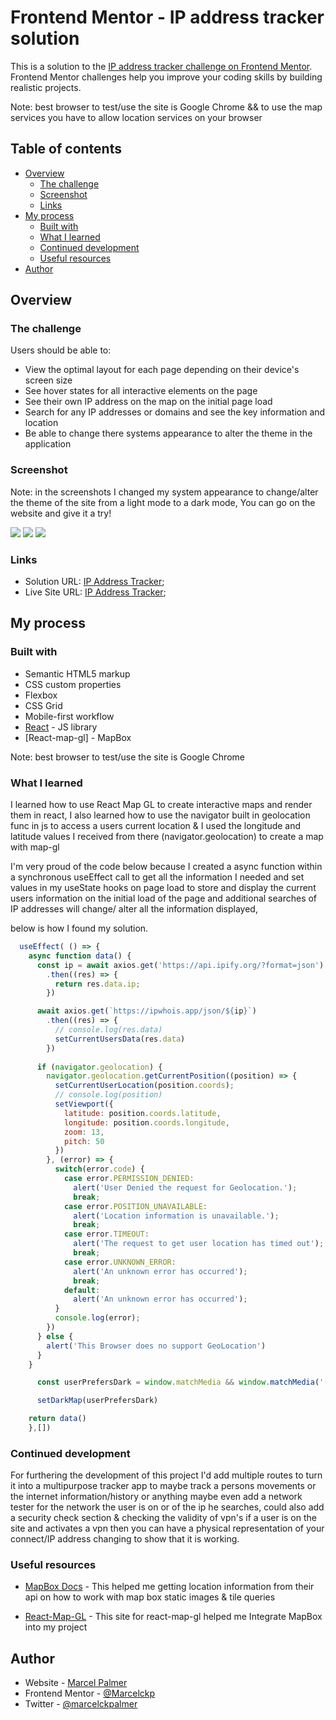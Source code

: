 # Frontend Mentor - IP address tracker solution

This is a solution to the [IP address tracker challenge on Frontend Mentor](https://www.frontendmentor.io/challenges/ip-address-tracker-I8-0yYAH0). Frontend Mentor challenges help you improve your coding skills by building realistic projects. 

Note: best browser to test/use the site is Google Chrome && to use the map services you have to allow location services on your browser

## Table of contents

- [Overview](#overview)
  - [The challenge](#the-challenge)
  - [Screenshot](#screenshot)
  - [Links](#links)
- [My process](#my-process)
  - [Built with](#built-with)
  - [What I learned](#what-i-learned)
  - [Continued development](#continued-development)
  - [Useful resources](#useful-resources)
- [Author](#author)


## Overview

### The challenge

Users should be able to:

- View the optimal layout for each page depending on their device's screen size
- See hover states for all interactive elements on the page
- See their own IP address on the map on the initial page load
- Search for any IP addresses or domains and see the key information and location
- Be able to change there systems appearance to alter the theme in the application

### Screenshot

Note: in the screenshots I changed my system appearance to change/alter the theme of the site from a light mode to a dark mode, You can go on the website and give it a try!

![](./src/images/Ip-screenshot-dark.png)
![](./src/images/Ip-screenshot-light.png)
![](./src/images/Ip-screenshot-error.png)

### Links

- Solution URL: [IP Address Tracker](https://ip-tracker-marcelckp.netlify.app/);
- Live Site URL: [IP Address Tracker](https://ip-tracker-marcelckp.netlify.app/);

## My process

### Built with

- Semantic HTML5 markup
- CSS custom properties
- Flexbox
- CSS Grid
- Mobile-first workflow
- [React](https://reactjs.org/) - JS library
- [React-map-gl] - MapBox 

Note: best browser to test/use the site is Google Chrome

### What I learned

I learned how to use React Map GL to create interactive maps and render them in react, I also learned how to use the navigator built in geolocation func in js to access a users current location & I used the longitude and latitude values I received from there (navigator.geolocation) to create a map with map-gl 

I'm very proud of the code below because I created a async function within a synchronous useEffect call to get all the information I needed and set values in my useState hooks on page load to store and display the current users information on the initial load of the page and additional searches of IP addresses will change/ alter all the information displayed,

below is how I found my solution.

```js
  useEffect( () => {
    async function data() {
      const ip = await axios.get('https://api.ipify.org/?format=json')
        .then((res) => {
          return res.data.ip;
        })

      await axios.get(`https://ipwhois.app/json/${ip}`)
        .then((res) => {
          // console.log(res.data)
          setCurrentUsersData(res.data)
        })
      
      if (navigator.geolocation) {
        navigator.geolocation.getCurrentPosition((position) => {
          setCurrentUserLocation(position.coords);
          // console.log(position)
          setViewport({
            latitude: position.coords.latitude,
            longitude: position.coords.longitude,
            zoom: 13,
            pitch: 50
          })
        }, (error) => {
          switch(error.code) {
            case error.PERMISSION_DENIED:
              alert('User Denied the request for Geolocation.');
              break;
            case error.POSITION_UNAVAILABLE:
              alert('Location information is unavailable.');
              break;
            case error.TIMEOUT:
              alert('The request to get user location has timed out');
              break;
            case error.UNKNOWN_ERROR:
              alert('An unknown error has occurred');
              break;
            default:
              alert('An unknown error has occurred');
          }
          console.log(error);
        })
      } else {
        alert('This Browser does no support GeoLocation')
      }
    }

      const userPrefersDark = window.matchMedia && window.matchMedia('(prefers-color-scheme: dark)').matches;

      setDarkMap(userPrefersDark)

    return data()
    },[])
```

### Continued development

For furthering the development of this project I'd add multiple routes to turn it into a multipurpose tracker app to maybe track a persons movements or the internet information/history or anything maybe even add a network tester for the network the user is on or of the ip he searches, could also add a security check section & checking the validity of vpn's if a user is on the site and activates a vpn then you can have a physical representation of your connect/IP address changing to show that it is working.


### Useful resources

- [MapBox Docs](https://docs.mapbox.com/mapbox-gl-js/guides/) - This helped me getting location information from their api on how to work with map box static images & tile queries

- [React-Map-GL](https://visgl.github.io/react-map-gl/) - This site for react-map-gl helped me Integrate MapBox into my project

## Author

- Website - [Marcel Palmer](https://calculatorapp-marcel.netlify.app)
- Frontend Mentor - [@Marcelckp](https://www.frontendmentor.io/profile/Marcelckp)
- Twitter - [@marcelckpalmer](https://www.twitter.com/marcelckpalmer)